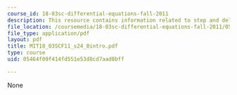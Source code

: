 ```yaml
---
course_id: 18-03sc-differential-equations-fall-2011
description: This resource contains information related to step and delta functions.
file_location: /coursemedia/18-03sc-differential-equations-fall-2011/05464f09f414fd551e53d8cd7aad0bff_MIT18_03SCF11_s24_0intro.pdf
file_type: application/pdf
layout: pdf
title: MIT18_03SCF11_s24_0intro.pdf
type: course
uid: 05464f09f414fd551e53d8cd7aad0bff

---
```

None
